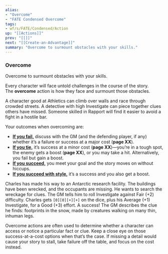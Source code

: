 ```yaml
---
alias:
- "Overcome"
- "FATE Condensed Overcome"
tags:
- wf/s/FATE/Condensed/Action
up: "[[Actions]]"
prev: "[[]]"
next: "[[Create-an-Advantage]]"
summary: "Overcome to surmount obstacles with your skills."
---
```

### Overcome

Overcome to surmount obstacles with your skills.

Every character will face untold challenges in the course of the story. The **overcome** action is how they face and surmount those obstacles.

A character good at Athletics can climb over walls and race through crowded streets. A detective with high Investigate can piece together clues others have missed. Someone skilled in Rapport will find it easier to avoid a fight in a hostile bar.

Your outcomes when overcoming are:

- **[If you fail,](../Outcomes/Failure.md)** discuss with the GM (and the defending player, if any) whether it’s a failure or success at a major cost (**page XX**).
- **[If you tie,](../Outcomes/Tie.md)** it’s success at a minor cost (**page XX**)—you’re in a tough spot, the enemy gets a boost (**page XX**), or you may take a hit. Alternatively, you fail but gain a boost.
- **[If you succeed,](../Outcomes/Success.md)** you meet your goal and the story moves on without hiccups.
- **[If you succeed with style,](../Outcomes/Success-with-Style.md)** it’s a success and you also get a boost.

Charles has made his way to an Antarctic research facility. The buildings have been wrecked, and the occupants are missing. He wants to search the wreckage for clues. The GM tells him to roll Investigate against Fair (+2) difficulty. Charles gets `[0][0][+][+]` on the dice, plus his Average (+1) Investigate, for a Good (+3) effort. A success! The GM describes the clue he finds: footprints in the snow, made by creatures walking on many thin, inhuman legs.

Overcome actions are often used to determine whether a character can access or notice a particular fact or clue. Keep a close eye on those success-at-a-cost options when that’s the case. If missing a detail would cause your story to stall, take failure off the table, and focus on the cost instead.